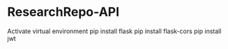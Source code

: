 # ResearchRepo-API

Activate virtual environment
pip install flask
pip install flask-cors
pip install jwt
